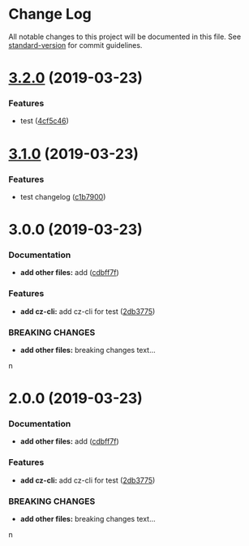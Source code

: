 # Change Log

All notable changes to this project will be documented in this file. See [standard-version](https://github.com/conventional-changelog/standard-version) for commit guidelines.

<a name="3.2.0"></a>
# [3.2.0](https://github.com/rni-l/git/compare/v3.1.0...v3.2.0) (2019-03-23)


### Features

* test ([4cf5c46](https://github.com/rni-l/git/commit/4cf5c46))



<a name="3.1.0"></a>
# [3.1.0](https://github.com/rni-l/git/compare/v3.0.0...v3.1.0) (2019-03-23)


### Features

* test changelog ([c1b7900](https://github.com/rni-l/git/commit/c1b7900))



<a name="3.0.0"></a>
# 3.0.0 (2019-03-23)


### Documentation

* **add other files:** add ([cdbff7f](https://github.com/rni-l/git/commit/cdbff7f))


### Features

* **add cz-cli:** add cz-cli for test ([2db3775](https://github.com/rni-l/git/commit/2db3775))


### BREAKING CHANGES

* **add other files:** breaking changes text...

n



<a name="2.0.0"></a>
# 2.0.0 (2019-03-23)


### Documentation

* **add other files:** add ([cdbff7f](https://github.com/rni-l/git/commit/cdbff7f))


### Features

* **add cz-cli:** add cz-cli for test ([2db3775](https://github.com/rni-l/git/commit/2db3775))


### BREAKING CHANGES

* **add other files:** breaking changes text...

n
